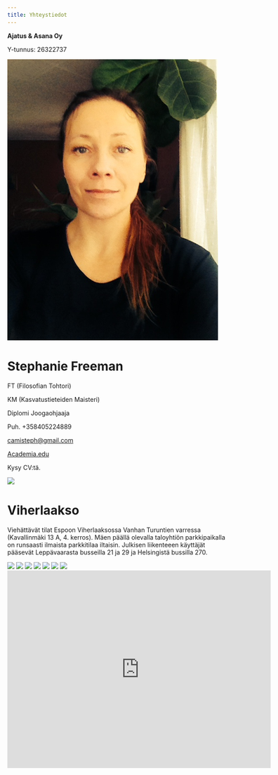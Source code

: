 ```yaml
---
title: Yhteystiedot
---
```


<div itemscope itemtype="http://data-vocabulary.org/Person">

**<span itemprop="affiliation">Ajatus & Asana Oy</span>**

Y-tunnus: 26322737

<img itemprop="photo" class="stefi" src="/img/stefi2.jpg" />

**<span itemprop="name">Stephanie Freeman</span>**
=====================

FT (Filosofian Tohtori)

KM (Kasvatustieteiden Maisteri)

<span itemprop="role">Diplomi Joogaohjaaja</span>

Puh. +358405224889

[camisteph@gmail.com](mailto:camisteph@gmail.com)

[Academia.edu](http://helsinki.academia.edu/NStephanieFreeman)

Kysy CV:tä.

</div>

<a href="http://www.yrittajat.fi"><img src="http://www.yrittajat.fi/File/d43ca32a-6144-4db1-b19c-6275371de523/SY_jasenyritys_150x75px.jpg" /></a>


**Viherlaakso**
===============

Viehättävät tilat Espoon Viherlaaksossa Vanhan Turuntien varressa (Kavallinmäki 13 A, 4. kerros). Mäen päällä olevalla taloyhtiön parkkipaikalla on runsaasti ilmaista parkkitilaa iltaisin. Julkisen liikenteeen käyttäjät pääsevät Leppävaarasta busseilla 21 ja 29 ja Helsingistä bussilla 270.

<image class="side-image" src="/img/viher1.jpg"/>
<image class="side-image" src="/img/viher2.jpg"/>
<image class="side-image" src="/img/viher3.jpg"/>
<image class="side-image" src="/img/viher4.jpg"/>
<image class="side-image" src="/img/viher5.jpg"/>
<image class="side-image" src="/img/viher6.jpg"/>
<image class="side-image" src="/img/viher7.jpg"/>

<iframe src="https://www.google.com/maps/embed?pb=!1m18!1m12!1m3!1d1981.3967192994915!2d24.7372834!3d60.223812499999866!2m3!1f0!2f0!3f0!3m2!1i1024!2i768!4f13.1!3m3!1m2!1s0x468df41ce1bf5bc1%3A0xe885cd13348378e2!2sKavallinm%C3%A4ki+13%2C+02710+Espoo!5e0!3m2!1sfi!2sfi!4v1405882203459" width="600" height="450" frameborder="0" style="border:0" class="location-map"></iframe>


